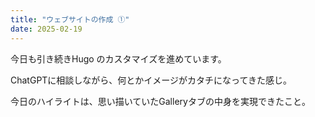 ```yaml
---
title: "ウェブサイトの作成 ①"
date: 2025-02-19
---
```

今日も引き続きHugo のカスタマイズを進めています。

ChatGPTに相談しながら、何とかイメージがカタチになってきた感じ。

今日のハイライトは、思い描いていたGalleryタブの中身を実現できたこと。

